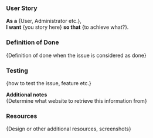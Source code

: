 ### User Story

**As a** {User, Administrator etc.},  
**I want** {you story here} **so that** {to achieve what?}.

### Definition of Done
{Definition of done when the issue is considered as done}

### Testing
{how to test the issue, feature etc.}

**Additional notes**  
{Determine what website to retrieve this information from}

### Resources
{Design or other additional resources, screenshots}
